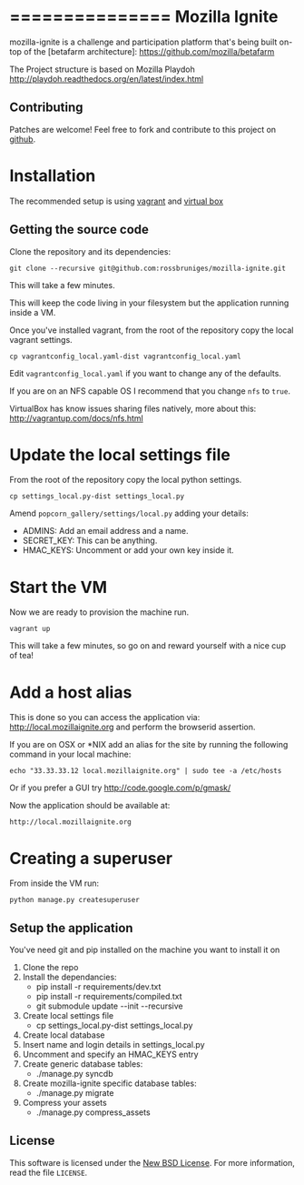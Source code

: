 ===============
Mozilla Ignite
===============

mozilla-ignite is a challenge and participation platform that's being built on-top of the [betafarm architecture]: https://github.com/mozilla/betafarm

The Project structure is based on Mozilla Playdoh http://playdoh.readthedocs.org/en/latest/index.html


Contributing
------------

Patches are welcome! Feel free to fork and contribute to this project on
[github][gh-betafarm].

[gh-betafarm]: https://github.com/rossbruniges/mozilla-ignite


Installation
============

The recommended setup is using [vagrant](http://vagrantup.com/) and [virtual box](https://www.virtualbox.org/wiki/Downloads)


Getting the source code
-----------------------

Clone the repository and its dependencies:

    git clone --recursive git@github.com:rossbruniges/mozilla-ignite.git

This will take a few minutes.

This will keep the code living in your filesystem but the application running inside a VM.

Once you've installed vagrant, from the root of the repository copy the local vagrant settings.

    cp vagrantconfig_local.yaml-dist vagrantconfig_local.yaml

Edit ``vagrantconfig_local.yaml`` if you want to change any of the defaults.

If you are on an NFS capable OS I recommend that you change ``nfs`` to ``true``.

VirtualBox has know issues sharing files natively, more about this: http://vagrantup.com/docs/nfs.html


Update the local settings file
==============================

From the root of the repository copy the local python settings.

    cp settings_local.py-dist settings_local.py

Amend ``popcorn_gallery/settings/local.py``  adding your details:

- ADMINS: Add an email address and a name.
- SECRET_KEY: This can be anything.
- HMAC_KEYS: Uncomment or add your own key inside it.


Start the VM
============

Now we are ready to provision the machine run.

    vagrant up

This will take a few minutes, so go on and reward yourself with a nice cup of tea!



Add a host alias
================

This is done so you can access the application via: http://local.mozillaignite.org and perform the browserid assertion.

If you are on OSX or *NIX add an alias for the site by running the following command in your local machine:

    echo "33.33.33.12 local.mozillaignite.org" | sudo tee -a /etc/hosts

Or if you prefer a GUI try http://code.google.com/p/gmask/

Now the application should be available at:

    http://local.mozillaignite.org


Creating a superuser
====================

From inside the VM run:

    python manage.py createsuperuser


Setup the application
---------------------

You've need git and pip installed on the machine you want to install it on

1. Clone the repo
2. Install the dependancies:
    * pip install -r requirements/dev.txt
    * pip install -r requirements/compiled.txt
    * git submodule update --init --recursive
3. Create local settings file
    * cp settings_local.py-dist settings_local.py
4. Create local database
5. Insert name and login details in settings_local.py
6. Uncomment and specify an HMAC_KEYS entry
7. Create generic database tables:
    * ./manage.py syncdb
8. Create mozilla-ignite specific database tables:
    * ./manage.py migrate
9. Compress your assets
    * ./manage.py compress_assets



License
-------
This software is licensed under the [New BSD License][BSD]. For more
information, read the file ``LICENSE``.

[BSD]: http://creativecommons.org/licenses/BSD/


